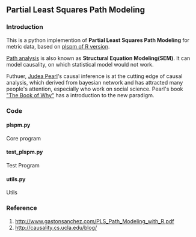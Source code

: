 ## Partial Least Squares Path Modeling

### Introduction

This is a python implemention of **Partial Least Squares Path Modeling** for metric data, 
based on [plspm of R version][R-plspm].

[Path analysis][PathAnalysis] is also known as **Structural Equation Modeling(SEM)**. 
It can model causality, on which statistical model would not work.

Futhuer, [Judea Pearl][JudeaPearl]'s causal inference is at the cutting edge of causal analysis, 
which derived from bayesian network and has attracted many people's attention, especially who work on social science.
Pearl's book ["The Book of Why"][WHY] has a introduction to the new paradigm.

[R-plspm]: https://github.com/gastonstat/plspm
[PathAnalysis]: https://en.wikipedia.org/wiki/Path_analysis_(statistics)
[JudeaPearl]: http://bayes.cs.ucla.edu/home.htm
[WHY]: http://bayes.cs.ucla.edu/WHY/

### Code

#### plspm.py
Core program

#### test_plspm.py
Test Program

#### utils.py
Utils

### Reference

1. http://www.gastonsanchez.com/PLS_Path_Modeling_with_R.pdf
1. http://causality.cs.ucla.edu/blog/
